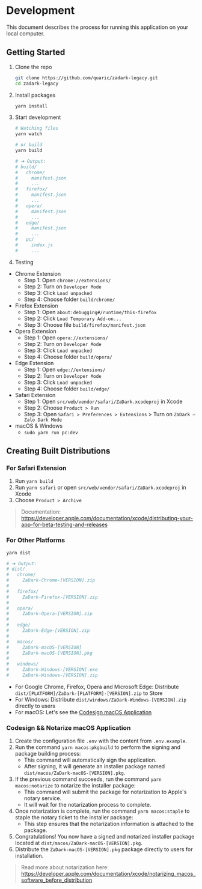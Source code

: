 # Development

This document describes the process for running this application on your local computer.

## Getting Started

1. Clone the repo
    ```bash
    git clone https://github.com/quaric/zadark-legacy.git
    cd zadark-legacy
    ```

2. Install packages
    ```bash
    yarn install
    ```

3. Start development
    ```bash
    # Watching files
    yarn watch

    # or build
    yarn build

    # ➜ Output:
    # build/
    #   chrome/
    #     manifest.json
    #     ...
    #   firefox/
    #     manifest.json
    #     ...
    #   opera/
    #     manifest.json
    #     ...
    #   edge/
    #     manifest.json
    #     ...
    #   pc/
    #     index.js
    #     ...
    ```

4. Testing

- Chrome Extension
  - Step 1: Open `chrome://extensions/`
  - Step 2: Turn on `Developer Mode`
  - Step 3: Click `Load unpacked`
  - Step 4: Choose folder `build/chrome/`
- Firefox Extension
  - Step 1: Open `about:debugging#/runtime/this-firefox`
  - Step 2: Click `Load Temporary Add-on...`
  - Step 3: Choose file `build/firefox/manifest.json`
- Opera Extension
  - Step 1: Open `opera://extensions/`
  - Step 2: Turn on `Developer Mode`
  - Step 3: Click `Load unpacked`
  - Step 4: Choose folder `build/opera/`
- Edge Extension
  - Step 1: Open `edge://extensions/`
  - Step 2: Turn on `Developer Mode`
  - Step 3: Click `Load unpacked`
  - Step 4: Choose folder `build/edge/`
- Safari Extension
  - Step 1: Open `src/web/vendor/safari/ZaDark.xcodeproj` in Xcode
  - Step 2: Choose `Product > Run`
  - Step 3: Open `Safari > Preferences > Extensions` > Turn on `ZaDark – Zalo Dark Mode`
- macOS & Windows
  - `sudo yarn run pc:dev`

## Creating Built Distributions

### For Safari Extension

1. Run `yarn build`
2. Run `yarn safari` or open `src/web/vendor/safari/ZaDark.xcodeproj` in Xcode
3. Choose `Product > Archive`

> Documentation: https://developer.apple.com/documentation/xcode/distributing-your-app-for-beta-testing-and-releases

### For Other Platforms

```bash
yarn dist

# ➜ Output:
# dist/
#   chrome/
#     ZaDark-Chrome-[VERSION].zip
#
#   firefox/
#     ZaDark-Firefox-[VERSION].zip
#
#   opera/
#     ZaDark-Opera-[VERSION].zip
#
#   edge/
#     ZaDark-Edge-[VERSION].zip
#
#   macos/
#     ZaDark-macOS-[VERSION]
#     ZaDark-macOS-[VERSION].pkg
#
#   windows/
#     ZaDark-Windows-[VERSION].exe
#     ZaDark-Windows-[VERSION].zip
```

- For Google Chrome, Firefox, Opera and Microsoft Edge: Distribute `dist/[PLATFORM]/ZaDark-[PLATFORM]-[VERSION].zip` to Store
- For Windows: Distribute `dist/windows/ZaDark-Windows-[VERSION].zip` directly to users
- For macOS: Let's see the [Codesign macOS Application](#codesign-macos-application)

### Codesign && Notarize macOS Application

1. Create the configuration file `.env` with the content from `.env.example`.
2. Run the command `yarn macos:pkgbuild` to perform the signing and package building process:
   - This command will automatically sign the application.
   - After signing, it will generate an installer package named `dist/macos/ZaDark-macOS-[VERSION].pkg`.
3. If the previous command succeeds, run the command `yarn macos:notarize` to notarize the installer package:
   - This command will submit the package for notarization to Apple's notary service.
   - It will wait for the notarization process to complete.
4. Once notarization is complete, run the command `yarn macos:staple` to staple the notary ticket to the installer package:
   - This step ensures that the notarization information is attached to the package.
5. Congratulations! You now have a signed and notarized installer package located at `dist/macos/ZaDark-macOS-[VERSION].pkg`.
6. Distribute the `ZaDark-macOS-[VERSION].pkg` package directly to users for installation.

> Read more about notarization here: https://developer.apple.com/documentation/xcode/notarizing_macos_software_before_distribution